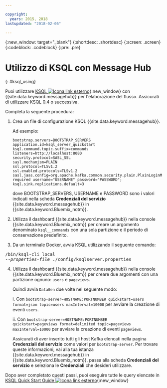 ```yaml
---

copyright:
  years: 2015, 2018
lastupdated: "2018-02-06"

---
```


{:new_window: target="_blank"}
{:shortdesc: .shortdesc}
{:screen: .screen}
{:codeblock: .codeblock}
{:pre: .pre}

# Utilizzo di KSQL con Message Hub
{: #ksql_using}

Puoi utilizzare [KSQL ![Icona link esterno](../../icons/launch-glyph.svg "Icona link esterno")](https://github.com/confluentinc/ksql){:new_window} con {{site.data.keyword.messagehub}} per l'elaborazione del flusso. Assicurati di utilizzare KSQL 0.4 o successiva. 

Completa la seguente procedura:

1. Crea un file di configurazione KSQL {{site.data.keyword.messagehub}}.

    Ad esempio:
    ```
    bootstrap.servers=BOOTSTRAP_SERVERS
    application.id=ksql_server_quickstart
    ksql.command.topic.suffix=commands
    listeners=http://localhost:8080
    security.protocol=SASL_SSL
    sasl.mechanism=PLAIN
    ssl.protocol=TLSv1.2
    ssl.enabled.protocols=TLSv1.2
    sasl.jaas.config=org.apache.kafka.common.security.plain.PlainLoginModule required username="USERNAME" password="PASSWORD";
    ksql.sink.replications.default=3
    ```
    dove BOOTSTRAP_SERVERS, USERNAME e PASSWORD sono i valori indicati nella scheda **Credenziali del servizio** {{site.data.keyword.messagehub}} in
{{site.data.keyword.Bluemix_notm}}.
	
2. Utilizza il dashboard {{site.data.keyword.messagehub}} nella console {{site.data.keyword.Bluemix_notm}} per creare un argomento denominato
<code>ksql__commands</code> con una sola partizione e il periodo di conservazione predefinito.
3. Da un terminale Docker, avvia KSQL utilizzando il seguente comando:
<pre class="pre">/bin/ksql-cli local 
--<var class="keyword varname">properties-file</var> ./config/ksqlserver.properties
</pre>
4. Utilizza il dashboard {{site.data.keyword.messagehub}} nella console {{site.data.keyword.Bluemix_notm}} per creare due argomenti con una partizione ognuno: <code>users</code> e <code>pageviews</code>.

    Quindi avvia <code>DataGen</code> due volte nel seguente modo:
	
    i. Con <code>bootstrap-server=HOSTNAME:PORTNUMBER quickstart=users format=json topic=users maxInterval=10000</code> per avviare la creazione di eventi <code>users</code>.
	
    ii. Con <code>bootstrap-server=HOSTNAME:PORTNUMBER quickstart=pageviews format=delimited topic=pageviews maxInterval=10000</code> per avviare la creazione di eventi <code>pageviews</code>.
	
	Assicurati di aver inserito tutti gli host Kafka elencati nella pagina **Credenziali del servizio** come valori per <code>bootstrap-server</code>. Per trovare queste informazioni, vai alla tua istanza
	{{site.data.keyword.messagehub}} in {{site.data.keyword.Bluemix_notm}}, passa alla scheda **Credenziali del servizio** e seleziona le
	**Credenziali** che desideri utilizzare.

Dopo aver completato questi passi, puoi eseguire tutte le query elencate in [KSQL Quick Start Guide ![Icona link esterno](../../icons/launch-glyph.svg "Icona link esterno")](https://github.com/confluentinc/ksql/tree/0.1.x/docs/quickstart#create-a-stream-and-table){:new_window}

